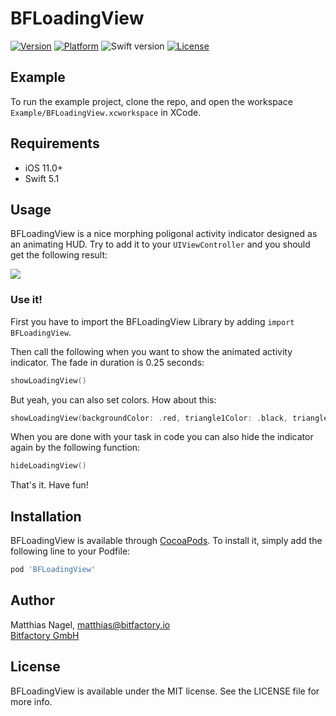 # BFLoadingView

[![Version](https://img.shields.io/cocoapods/v/BFLoadingView.svg?style=flat)](https://cocoapods.org/pods/BFLoadingView)
[![Platform](https://img.shields.io/cocoapods/p/BFLoadingView.svg?style=flat)](https://cocoapods.org/pods/BFLoadingView)
![Swift version](https://img.shields.io/badge/swift-5.1-orange.svg)
[![License](https://img.shields.io/cocoapods/l/BFTableView.svg?style=flat)](https://cocoapods.org/pods/BFTableView.)

## Example

To run the example project, clone the repo, and open the workspace `Example/BFLoadingView.xcworkspace` in XCode.

## Requirements
- iOS 11.0+
- Swift 5.1

## Usage

BFLoadingView is a nice morphing poligonal activity indicator designed as an animating HUD. Try to add it to your `UIViewController` and you should get the following result:

![](https://github.com/bitfactoryio/BFLoadingView/raw/master/animation.gif)

### Use it!

First you have to import the BFLoadingView Library by adding `import BFLoadingView`.

Then call the following when you want to show the animated activity indicator. The fade in duration is 0.25 seconds:
```swift
showLoadingView()
```

But yeah, you can also set colors. How about this:
```swift
showLoadingView(backgroundColor: .red, triangle1Color: .black, triangle2Color: .blue, viewBackgroundColor: .yellow)
```

When you are done with your task in code you can also hide the indicator again by the following function:
```swift
hideLoadingView()
```

That's it. Have fun!

## Installation

BFLoadingView is available through [CocoaPods](https://cocoapods.org). To install
it, simply add the following line to your Podfile:

```ruby
pod 'BFLoadingView'
```

## Author

Matthias Nagel, matthias@bitfactory.io  
[Bitfactory GmbH](https://www.bitfactory.io)

## License

BFLoadingView is available under the MIT license. See the LICENSE file for more info.
